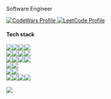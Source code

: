 <article>
    <section>
        <p>Software Engineer</p>
        <a href="https://www.codewars.com/users/FrostFree">
            <img title="CodeWars Profile"
                 src="https://www.codewars.com/users/FrostFree/badges/small"/>
        </a>
        <a href="https://leetcode.com/Fr0stFree/">
            <img title="LeetCode Profile"
                 src="https://img.shields.io/badge/dynamic/json?style=social&labelColor=black&color=%23ffa116&label=LeetCode&query=solved&url=https%3A%2F%2Fleetcode-badge.vercel.app%2Fapi%2Fusers%2FFr0stFree&logo=leetcode&logoColor=yellow"/>
        </a>
    </section>
    <section>
        <h4>Tech stack</h4>
        <div style="display: flex">
            <a href="https://www.python.org/">
                <img src="https://img.shields.io/badge/python-3670A0?style=for-the-badge&logo=python&logoColor=ffdd54"/>
            </a>
            <a href="https://www.gnu.org/software/bash/manual/bash.html">
                <img src="https://img.shields.io/badge/shell_script-%23121011.svg?style=for-the-badge&logo=gnu-bash&logoColor=white"/>
            </a>
            <a href="https://developer.mozilla.org/en-US/docs/Web/JavaScript">
                <img src="https://img.shields.io/badge/javascript-%23323330.svg?style=for-the-badge&logo=javascript&logoColor=%23F7DF1E"/>
            </a>
            <a href="https://www.typescriptlang.org/">
                <img src="https://img.shields.io/badge/typescript-%23007ACC.svg?style=for-the-badge&logo=typescript&logoColor=white"/>
            </a>
        </div>
        <div style="display: flex">
            <a href="https://fastapi.tiangolo.com/">
                <img src="https://img.shields.io/badge/FastAPI-005571?style=for-the-badge&logo=fastapi"/>
            </a>
            <a href="https://www.djangoproject.com/">
                <img src="https://img.shields.io/badge/Django-092E20?style=for-the-badge&logo=django&logoColor=green"/>
            </a>
            <a href="https://react.dev/">
                <img src="https://img.shields.io/badge/react-%2320232a.svg?style=for-the-badge&logo=react&logoColor=%2361DAFB"/>
            </a>
            <a href="https://nodejs.org/en">
                <img src="https://img.shields.io/badge/node.js-6DA55F?style=for-the-badge&logo=node.js&logoColor=white"/>
            </a>
        </div>
        <div style="display: flex">
            <a href="https://www.postgresql.org/">
                <img src="https://img.shields.io/badge/postgres-%23316192.svg?style=for-the-badge&logo=postgresql&logoColor=white"/>
            </a>
            <a href="https://www.mongodb.com/">
                <img src="https://img.shields.io/badge/MongoDB-%234ea94b.svg?style=for-the-badge&logo=mongodb&logoColor=white"/>
            </a>
            <a href="https://redis.io/">
                <img src="https://img.shields.io/badge/redis-%23DD0031.svg?style=for-the-badge&logo=redis&logoColor=white"/>
            </a>
            <a href="https://www.elastic.co/elasticsearch/">
                <img src="https://img.shields.io/badge/-ElasticSearch-005571?style=for-the-badge&logo=elasticsearch"/>
            </a>
        </div>
        <div style="display: flex">
            <a href="https://www.rabbitmq.com/">
                <img src="https://img.shields.io/badge/Rabbitmq-FF6600?style=for-the-badge&logo=rabbitmq&logoColor=white"/>
            </a>
            <a href="https://kafka.apache.org/">
                <img src="https://img.shields.io/badge/Apache%20Kafka-000?style=for-the-badge&logo=apachekafka"/>
            </a>
        </div>
        <div style="display: flex">
            <a href="https://docs.celeryq.dev/en/stable/">
                <img src="https://img.shields.io/badge/celery-%23a9cc54.svg?style=for-the-badge&logo=celery&logoColor=ddf4a4"/>
            </a>
            <a href="https://www.nginx.com/">
                <img src="https://img.shields.io/badge/nginx-%23009639.svg?style=for-the-badge&logo=nginx&logoColor=white"/>
            </a>
        </div>
        <div style="display: flex">
            <a href="https://www.docker.com/">
                <img src="https://img.shields.io/badge/docker-%230db7ed.svg?style=for-the-badge&logo=docker&logoColor=white"/>
            </a>
            <a href="">
                <img src="https://img.shields.io/badge/kubernetes-%23326ce5.svg?style=for-the-badge&logo=kubernetes&logoColor=white"/>
            </a>
            <a href="">
                <img src="https://img.shields.io/badge/jenkins-%232C5263.svg?style=for-the-badge&logo=jenkins&logoColor=white"/>
            </a>
            <!--     <a href="">
                  <img src="https://img.shields.io/badge/ansible-%231A1918.svg?style=for-the-badge&logo=ansible&logoColor=white" />
                </a> -->
            <a href="https://cloud.yandex.com/en-ru">
                <img src="https://img.shields.io/badge/Yandex.Cloud-FC3F1D?&style=for-the-badge&logoColor=white&logo=googlecloud"/>
            </a>
        </div>
    </section>
    <br>
    <img src="https://github-readme-stats.vercel.app/api/top-langs/?username=fr0stfree&theme=blue-green"/>
</article>
